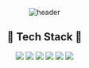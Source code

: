 <div align="center">

![header](https://capsule-render.vercel.app/api?type=Waving&color=auto&height=200&section=header&text=Yujung%20Jang&fontSize=50&fontColor=fffde7&fontAlignY=40)

  <h2>🎨 Tech Stack 🎨</h2>
	<img src="https://img.shields.io/badge/Java-007396?style=flat&logo=Java&logoColor=white"/>
  	<img src="https://img.shields.io/badge/Spring Boot-6DB33F?style=flat&logo=Spring Boot&logoColor=white"/>
  	<img src="https://img.shields.io/badge/Spring Data JPA-6DB33F?style=flat&logo=Spring&logoColor=white"/>
  	<img src="https://img.shields.io/badge/Spring Security-6DB33F?style=flat&logo=Spring Security&logoColor=white"/>
	<img src="https://img.shields.io/badge/MySQL-4479A1?style=flat&logo=MySQL&logoColor=white"/>
	<img src="https://img.shields.io/badge/GitHub-181717?style=flat&logo=GitHub&logoColor=white"/>
  
</div>
